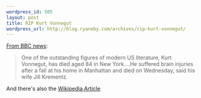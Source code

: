 ```yaml
--- 
wordpress_id: 505
layout: post
title: RIP Kurt Vonnegut
wordpress_url: http://blog.ryaneby.com/archives/rip-kurt-vonnegut/
---
```

<a href="http://news.bbc.co.uk/2/hi/entertainment/6547399.stm">From BBC news</a>:

<blockquote>One of the outstanding figures of modern US literature, Kurt Vonnegut, has died aged 84 in New York....He suffered brain injuries after a fall at his home in Manhattan and died on Wednesday, said his wife Jill Krementz.</blockquote>

And there's also the <a href="http://en.wikipedia.org/wiki/Kurt_Vonnegut">Wikipedia Article</a>
